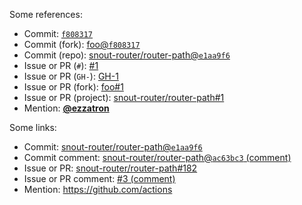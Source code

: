 Some references:

*   Commit: [`f808317`](https://github.com/owner-a/repo-a/commit/f8083175fe890cbf14f41d0a06e7aa35d4989587)
*   Commit (fork): [foo@`f808317`](https://github.com/foo/repo-a/commit/f8083175fe890cbf14f41d0a06e7aa35d4989587)
*   Commit (repo): [snout-router/router-path@`e1aa9f6`](https://github.com/snout-router/router-path/commit/e1aa9f6c02de18b9459b7d269712bcb50183ce89)
*   Issue or PR (`#`): [#1](https://github.com/owner-a/repo-a/issues/1)
*   Issue or PR (`GH-`): [GH-1](https://github.com/owner-a/repo-a/issues/1)
*   Issue or PR (fork): [foo#1](https://github.com/foo/repo-a/issues/1)
*   Issue or PR (project): [snout-router/router-path#1](https://github.com/snout-router/router-path/issues/1)
*   Mention: [**@ezzatron**](https://github.com/ezzatron)

Some links:

*   Commit: [snout-router/router-path@`e1aa9f6`](https://github.com/snout-router/router-path/commit/e1aa9f6c02de18b9459b7d269712bcb50183ce89)
*   Commit comment: [snout-router/router-path@`ac63bc3` (comment)](https://github.com/snout-router/router-path/commit/ac63bc3abacf14cf08ca5e2d8f1f8e88a7b9015c#commitcomment-16372693)
*   Issue or PR: [snout-router/router-path#182](https://github.com/snout-router/router-path/issues/182)
*   Issue or PR comment: [#3 (comment)](https://github.com/owner-a/repo-a/issues/3#issue-151160339)
*   Mention: <https://github.com/actions>
